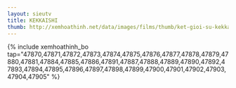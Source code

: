 ```yaml
---
layout: sieutv
title: KEKKAISHI
thumb: http://xemhoathinh.net/data/images/films/thumb/ket-gioi-su-kekkaishi-2006.jpg
---
```

{% include xemhoathinh_bo tap="47870,47871,47872,47873,47874,47875,47876,47877,47878,47879,47880,47881,47884,47885,47886,47891,47887,47888,47889,47890,47892,47893,47894,47895,47896,47897,47898,47899,47900,47901,47902,47903,47904,47905" %} 
